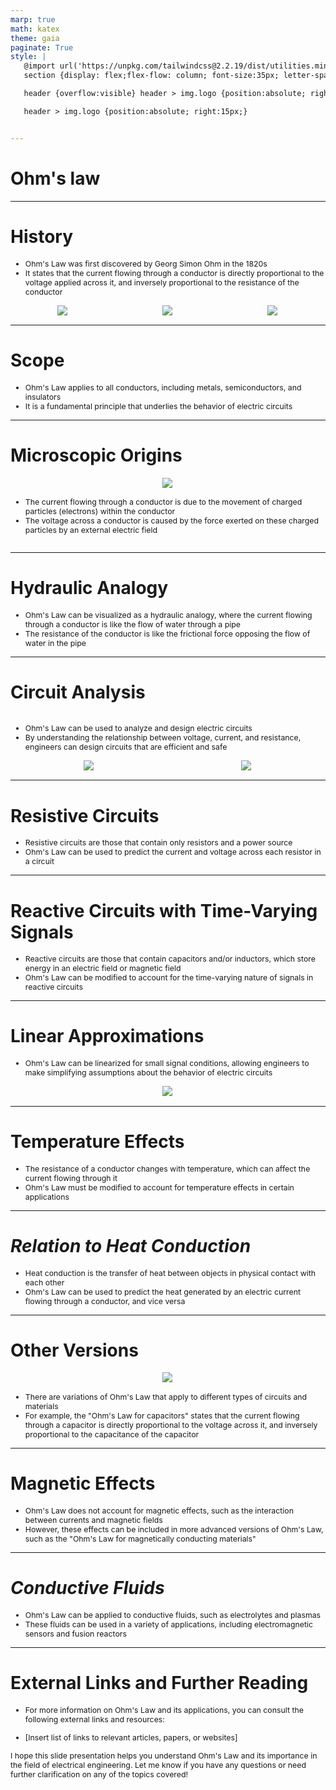 ```yaml
---
marp: true
math: katex
theme: gaia
paginate: True
style: |
   @import url('https://unpkg.com/tailwindcss@2.2.19/dist/utilities.min.css');
   section {display: flex;flex-flow: column; font-size:35px; letter-spacing:1.4px;}

   header {overflow:visible} header > img.logo {position:absolute; right:15px;}

   header > img.logo {position:absolute; right:15px;}


---
```

<!-- backgroundColor: white -->
<!-- _class: lead -->

 # **Ohm's law**

---
<style scoped>p,li {font-size:0.80em}</style>

 # History
- Ohm's Law was first discovered by Georg Simon Ohm in the 1820s
- It states that the current flowing through a conductor is directly proportional to the voltage applied across it, and inversely proportional to the resistance of the conductor
<div style="display: flex; flex: 1 1 auto; flex-flow: row; min-height: 0"><div style="display: flex; flex: 1 1 auto; justify-content: center;min-height:0;min-width:0; margin-bottom:0.1em;;margin-right:0.15em">
<img style='object-fit: contain; max-height:100%; max-width:100%; background-color: rgba(0,0,0,0);' src='https://upload.wikimedia.org/wikipedia/commons/thumb/d/dc/Ohm3.gif/200px-Ohm3.gif'/>
</div>
<div style="display: flex; flex: 1 1 auto; justify-content: center;min-height:0;min-width:0; margin-bottom:0.1em;;margin-right:0.15em">
<img style='object-fit: contain; max-height:100%; max-width:100%; background-color: rgba(0,0,0,0);' src='https://upload.wikimedia.org/wikipedia/en/thumb/5/51/Internal_resistance_model.svg/220px-Internal_resistance_model.svg.png'/>
</div>
<div style="display: flex; flex: 1 1 auto; justify-content: center;min-height:0;min-width:0; margin-bottom:0.1em;;margin-right:0.15em">
<img style='object-fit: contain; max-height:100%; max-width:100%; background-color: rgba(0,0,0,0);' src='https://upload.wikimedia.org/wikipedia/commons/thumb/e/e2/Ohmsches_Gesetz_in_Georg_Simon_Ohms_Laborbuch.jpg/220px-Ohmsches_Gesetz_in_Georg_Simon_Ohms_Laborbuch.jpg'/>
</div>
</div>


---
<style scoped>p,li {font-size:0.92em}</style>

 # Scope
- Ohm's Law applies to all conductors, including metals, semiconductors, and insulators
- It is a fundamental principle that underlies the behavior of electric circuits


---
<style scoped>p,li {font-size:0.88em}</style>

 # Microscopic Origins
<div style='flex:1 1 auto; min-height:0;' class="grid grid-cols-8 gap-4">
<div style='display:flex; flex-flow:column; min-height:0;' class="col-span-4">

<div style="display: flex; flex: 1 1 auto; flex-flow: row; min-height: 0"><div style="display: flex; flex: 1 1 auto; justify-content: center;min-height:0;min-width:0; margin-bottom:0.1em;;margin-right:0.15em">
<img style='object-fit: contain; max-height:100%; max-width:100%; background-color: rgba(0,0,0,0);' src='https://upload.wikimedia.org/wikipedia/commons/thumb/4/4d/Electrona_in_crystallo_fluentia.svg/200px-Electrona_in_crystallo_fluentia.svg.png'/>
</div>
</div>

</div>

<div style='display:flex; flex-flow:column; min-height:0;' class="col-span-4">

- The current flowing through a conductor is due to the movement of charged particles (electrons) within the conductor
- The voltage across a conductor is caused by the force exerted on these charged particles by an external electric field
</div>

</div>


---
<style scoped>p,li {font-size:0.92em}</style>

 # Hydraulic Analogy

- Ohm's Law can be visualized as a hydraulic analogy, where the current flowing through a conductor is like the flow of water through a pipe
- The resistance of the conductor is like the frictional force opposing the flow of water in the pipe

---
<style scoped>p,li {font-size:0.84em}</style>

 # Circuit Analysis
<div style='flex:1 1 auto; min-height:0;' class="grid grid-cols-8 gap-4">
<div style='display:flex; flex-flow:column; min-height:0;' class="col-span-4">

- Ohm's Law can be used to analyze and design electric circuits
- By understanding the relationship between voltage, current, and resistance, engineers can design circuits that are efficient and safe
</div>

<div style='display:flex; flex-flow:column; min-height:0;' class="col-span-4">

<div style="display: flex; flex: 1 1 auto; flex-flow: row; min-height: 0"><div style="display: flex; flex: 1 1 auto; justify-content: center;min-height:0;min-width:0; margin-bottom:0.1em;;margin-right:0.15em">
<img style='object-fit: contain; max-height:100%; max-width:100%; background-color: rgba(0,0,0,0);' src='https://upload.wikimedia.org/wikipedia/commons/thumb/e/e7/Ohm_law_mnemonic_principle.svg/170px-Ohm_law_mnemonic_principle.svg.png'/>
</div>
<div style="display: flex; flex: 1 1 auto; justify-content: center;min-height:0;min-width:0; margin-bottom:0.1em;;margin-right:0.15em">
<img style='object-fit: contain; max-height:100%; max-width:100%; background-color: rgba(0,0,0,0);' src='https://upload.wikimedia.org/wikipedia/commons/thumb/c/c2/Ohms_law_wheel_WVOA.svg/220px-Ohms_law_wheel_WVOA.svg.png'/>
</div>
</div>

</div>

</div>


---
<style scoped>p,li {font-size:0.92em}</style>

 # Resistive Circuits

- Resistive circuits are those that contain only resistors and a power source
- Ohm's Law can be used to predict the current and voltage across each resistor in a circuit

---
<style scoped>p,li {font-size:0.92em}</style>

 # Reactive Circuits with Time-Varying Signals
- Reactive circuits are those that contain capacitors and/or inductors, which store energy in an electric field or magnetic field
- Ohm's Law can be modified to account for the time-varying nature of signals in reactive circuits


---
<style scoped>p,li {font-size:0.92em}</style>

 # Linear Approximations
- Ohm's Law can be linearized for small signal conditions, allowing engineers to make simplifying assumptions about the behavior of electric circuits
<div style="display: flex; flex: 1 1 auto; flex-flow: row; min-height: 0"><div style="display: flex; flex: 1 1 auto; justify-content: center;min-height:0;min-width:0; margin-bottom:0.1em;;margin-right:0.15em">
<img style='object-fit: contain; max-height:100%; max-width:100%; background-color: rgba(0,0,0,0);' src='https://upload.wikimedia.org/wikipedia/commons/thumb/d/d7/FourIVcurves.svg/400px-FourIVcurves.svg.png'/>
</div>
</div>


---
<style scoped>p,li {font-size:0.92em}</style>

 # Temperature Effects

- The resistance of a conductor changes with temperature, which can affect the current flowing through it
- Ohm's Law must be modified to account for temperature effects in certain applications

---
<style scoped>p,li {font-size:0.92em}</style>

 # _Relation to Heat Conduction_

- Heat conduction is the transfer of heat between objects in physical contact with each other
- Ohm's Law can be used to predict the heat generated by an electric current flowing through a conductor, and vice versa

---
<style scoped>p,li {font-size:0.88em}</style>

 # Other Versions
<div style="display: flex; flex: 1 1 auto; flex-flow: row; min-height: 0"><div style="display: flex; flex: 1 1 auto; justify-content: center;min-height:0;min-width:0; margin-bottom:0.1em;;margin-right:0.15em">
<img style='object-fit: contain; max-height:100%; max-width:100%; background-color: rgba(0,0,0,0);' src='https://upload.wikimedia.org/wikipedia/en/thumb/5/54/Ohms_law_vectors.svg/290px-Ohms_law_vectors.svg.png'/>
</div>
</div>

- There are variations of Ohm's Law that apply to different types of circuits and materials
- For example, the "Ohm's Law for capacitors" states that the current flowing through a capacitor is directly proportional to the voltage across it, and inversely proportional to the capacitance of the capacitor

---
<style scoped>p,li {font-size:0.92em}</style>

 # Magnetic Effects

- Ohm's Law does not account for magnetic effects, such as the interaction between currents and magnetic fields
- However, these effects can be included in more advanced versions of Ohm's Law, such as the "Ohm's Law for magnetically conducting materials"

---
<style scoped>p,li {font-size:0.92em}</style>

 # _Conductive Fluids_
- Ohm's Law can be applied to conductive fluids, such as electrolytes and plasmas
- These fluids can be used in a variety of applications, including electromagnetic sensors and fusion reactors


---
<style scoped>p,li {font-size:0.88em}</style>

 # External Links and Further Reading
- For more information on Ohm's Law and its applications, you can consult the following external links and resources:

+ [Insert list of links to relevant articles, papers, or websites]

I hope this slide presentation helps you understand Ohm's Law and its importance in the field of electrical engineering. Let me know if you have any questions or need further clarification on any of the topics covered!

